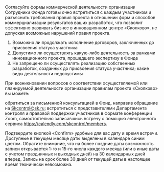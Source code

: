Согласуйте формы коммерческой деятельности организации
Сотрудники Фонда готовы очно встретиться с каждым участником и разъяснить требования правил проекта в отношении форм и способов коммерциализации результатов ваших разработок, что позволит эффективно развивать бизнес в инновационном центре «Сколково», не допуская возможных нарушений правил проекта.

1. Возможно ли продолжать исполнение договоров, заключенных до присвоения статуса участника
2. Допустимо ли осуществлять какую-либо деятельность за рамками инновационного проекта, прошедшего экспертизу в Фонде
3. Не запрещено ли осуществлять реализацию собственных разработок, созданных до присвоения статуса участника; какие виды деятельности недопустимы
 

При возникновении вопросов о соответствии осуществляемой или планируемой деятельности организации правилам проекта «Сколково» вы можете:

обратиться за письменной консультацией в Фонд, направив обращение на Skcontrol@sk.ru;
встретиться с представителями Департамента контроля и правовой поддержки участников в формате конференции Zoom, самостоятельно записавшись встречу с помощью электронного сервиса https://calendly.com/skcontrol/members.
 

Подтвердите кнопкой «Confirm» удобные для вас дату и время встречи. Доступные в текущем месяце даты выделены в календаре синим цветом. Обратите внимание, что на более поздние даты возможность записи открывается 1-го и 15-го числа каждого месяца (или в иные даты с учетом праздничных и выходных дней) на 30 календарных дней вперед. Запись на срок более 30 дней от текущей даты в настоящее время технически невозможна.